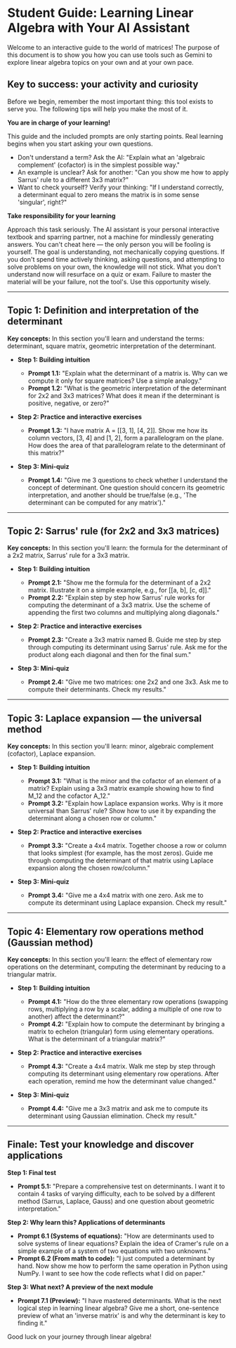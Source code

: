 # Student Guide: Learning Linear Algebra with Your AI Assistant

Welcome to an interactive guide to the world of matrices! The purpose of this document is to show you how you can use tools such as Gemini to explore linear algebra topics on your own and at your own pace.

## Key to success: your activity and curiosity

Before we begin, remember the most important thing: this tool exists to serve you. The following tips will help you make the most of it.

**You are in charge of your learning!**

This guide and the included prompts are only starting points. Real learning begins when you start asking your own questions.

* Don't understand a term? Ask the AI: "Explain what an 'algebraic complement' (cofactor) is in the simplest possible way."
* An example is unclear? Ask for another: "Can you show me how to apply Sarrus' rule to a different 3x3 matrix?"
* Want to check yourself? Verify your thinking: "If I understand correctly, a determinant equal to zero means the matrix is in some sense 'singular', right?"

**Take responsibility for your learning**

Approach this task seriously. The AI assistant is your personal interactive textbook and sparring partner, not a machine for mindlessly generating answers. You can't cheat here — the only person you will be fooling is yourself. The goal is understanding, not mechanically copying questions. If you don't spend time actively thinking, asking questions, and attempting to solve problems on your own, the knowledge will not stick. What you don't understand now will resurface on a quiz or exam. Failure to master the material will be your failure, not the tool's. Use this opportunity wisely.

---

## Topic 1: Definition and interpretation of the determinant

**Key concepts:** In this section you'll learn and understand the terms: determinant, square matrix, geometric interpretation of the determinant.

* **Step 1: Building intuition**
    * **Prompt 1.1:** "Explain what the determinant of a matrix is. Why can we compute it only for square matrices? Use a simple analogy."
    * **Prompt 1.2:** "What is the geometric interpretation of the determinant for 2x2 and 3x3 matrices? What does it mean if the determinant is positive, negative, or zero?"

* **Step 2: Practice and interactive exercises**
    * **Prompt 1.3:** "I have matrix A = [[3, 1], [4, 2]]. Show me how its column vectors, [3, 4] and [1, 2], form a parallelogram on the plane. How does the area of that parallelogram relate to the determinant of this matrix?"

* **Step 3: Mini-quiz**
    * **Prompt 1.4:** "Give me 3 questions to check whether I understand the concept of determinant. One question should concern its geometric interpretation, and another should be true/false (e.g., 'The determinant can be computed for any matrix')."

---

## Topic 2: Sarrus' rule (for 2x2 and 3x3 matrices)

**Key concepts:** In this section you'll learn: the formula for the determinant of a 2x2 matrix, Sarrus' rule for a 3x3 matrix.

* **Step 1: Building intuition**
    * **Prompt 2.1:** "Show me the formula for the determinant of a 2x2 matrix. Illustrate it on a simple example, e.g., for [[a, b], [c, d]]."
    * **Prompt 2.2:** "Explain step by step how Sarrus' rule works for computing the determinant of a 3x3 matrix. Use the scheme of appending the first two columns and multiplying along diagonals."

* **Step 2: Practice and interactive exercises**
    * **Prompt 2.3:** "Create a 3x3 matrix named B. Guide me step by step through computing its determinant using Sarrus' rule. Ask me for the product along each diagonal and then for the final sum."

* **Step 3: Mini-quiz**
    * **Prompt 2.4:** "Give me two matrices: one 2x2 and one 3x3. Ask me to compute their determinants. Check my results."

---

## Topic 3: Laplace expansion — the universal method

**Key concepts:** In this section you'll learn: minor, algebraic complement (cofactor), Laplace expansion.

* **Step 1: Building intuition**
    * **Prompt 3.1:** "What is the minor and the cofactor of an element of a matrix? Explain using a 3x3 matrix example showing how to find M_12 and the cofactor A_12."
    * **Prompt 3.2:** "Explain how Laplace expansion works. Why is it more universal than Sarrus' rule? Show how to use it by expanding the determinant along a chosen row or column."

* **Step 2: Practice and interactive exercises**
    * **Prompt 3.3:** "Create a 4x4 matrix. Together choose a row or column that looks simplest (for example, has the most zeros). Guide me through computing the determinant of that matrix using Laplace expansion along the chosen row/column."

* **Step 3: Mini-quiz**
    * **Prompt 3.4:** "Give me a 4x4 matrix with one zero. Ask me to compute its determinant using Laplace expansion. Check my result."

---

## Topic 4: Elementary row operations method (Gaussian method)

**Key concepts:** In this section you'll learn: the effect of elementary row operations on the determinant, computing the determinant by reducing to a triangular matrix.

* **Step 1: Building intuition**
    * **Prompt 4.1:** "How do the three elementary row operations (swapping rows, multiplying a row by a scalar, adding a multiple of one row to another) affect the determinant?"
    * **Prompt 4.2:** "Explain how to compute the determinant by bringing a matrix to echelon (triangular) form using elementary operations. What is the determinant of a triangular matrix?"

* **Step 2: Practice and interactive exercises**
    * **Prompt 4.3:** "Create a 4x4 matrix. Walk me step by step through computing its determinant using elementary row operations. After each operation, remind me how the determinant value changed."

* **Step 3: Mini-quiz**
    * **Prompt 4.4:** "Give me a 3x3 matrix and ask me to compute its determinant using Gaussian elimination. Check my result."

---

## Finale: Test your knowledge and discover applications

**Step 1: Final test**

* **Prompt 5.1:** "Prepare a comprehensive test on determinants. I want it to contain 4 tasks of varying difficulty, each to be solved by a different method (Sarrus, Laplace, Gauss) and one question about geometric interpretation."

**Step 2: Why learn this? Applications of determinants**

* **Prompt 6.1 (Systems of equations):** "How are determinants used to solve systems of linear equations? Explain the idea of Cramer's rule on a simple example of a system of two equations with two unknowns."
* **Prompt 6.2 (From math to code):** "I just computed a determinant by hand. Now show me how to perform the same operation in Python using NumPy. I want to see how the code reflects what I did on paper."

**Step 3: What next? A preview of the next module**

* **Prompt 7.1 (Preview):** "I have mastered determinants. What is the next logical step in learning linear algebra? Give me a short, one-sentence preview of what an 'inverse matrix' is and why the determinant is key to finding it."

Good luck on your journey through linear algebra!
